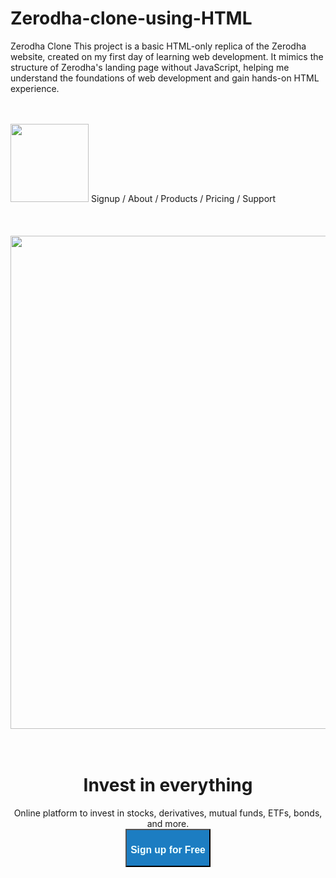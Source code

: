 # Zerodha-clone-using-HTML
Zerodha Clone 
This project is a basic HTML-only replica of the Zerodha website, created on my first day of learning web development. It mimics the structure of Zerodha's landing page without  JavaScript, helping me understand the foundations of web development and gain hands-on HTML experience.
<html>
 <body>
 <br></br>
    <img width="125" src="Screenshot 2024-10-29 221819.png"></img>
   <span>       Signup        /      </span>  <span> About  /</span>  <span> Products  /</span> 
   <span> Pricing  /</span>  <span> Support  </span> 
   <br></br>
   <br></br>
    <div>
      <center> 
         <img width="789" src="landing.png"></img>
      </center>
    </div>
    <br></br>
      <center>
         <span><h1>Invest in everything </h1> </span>
        </center>
       <div></div>
     <center> 
      <span>Online platform to invest in stocks, derivatives, mutual funds, ETFs, bonds, and more.</span>
    </center> 
  </html>
   <center>
    <a href="https://zerodha.com/open-account" target="_blank" style="text-decoration: none;">
    <button style="background-color: rgb(28, 125, 194);"">
    <h3 style="color: azure;"> Sign up for Free </h3>
   </button>
  </a>
    </body>
 </center>
